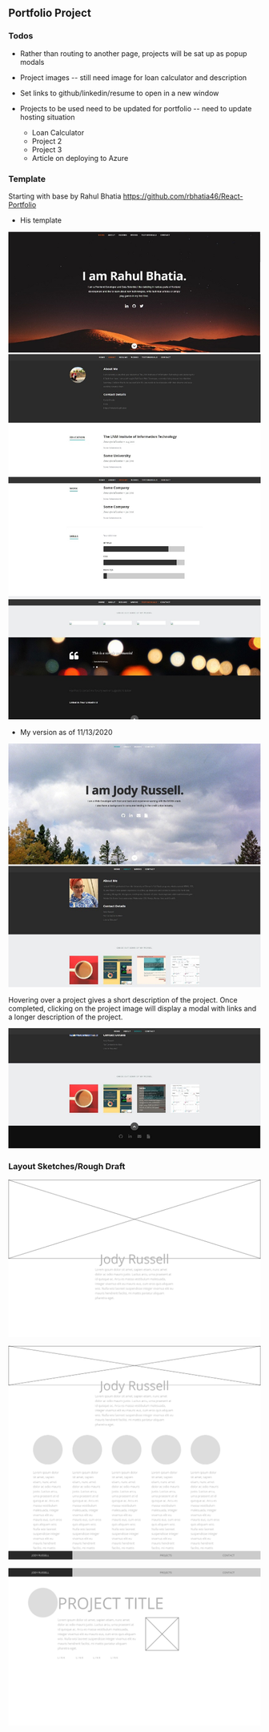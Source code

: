 ## Portfolio Project

### Todos

* Rather than routing to another page, projects will be sat up as popup modals

* Project images -- still need image for loan calculator and description

* Set links to github/linkedin/resume to open in a new window

* Projects to be used need to be updated for portfolio -- need to update hosting situation 
    * Loan Calculator
    * Project 2
    * Project 3
    * Article on deploying to Azure

### Template

Starting with base by Rahul Bhatia https://github.com/rbhatia46/React-Portfolio 

* His template

![Rahul](https://raw.githubusercontent.com/missjody/workportfolio/master/public/images/sample1.JPG)
![Rahul](https://raw.githubusercontent.com/missjody/workportfolio/master/public/images/sample2.JPG)
![Rahul](https://raw.githubusercontent.com/missjody/workportfolio/master/public/images/sample3.JPG)
![Rahul](https://raw.githubusercontent.com/missjody/workportfolio/master/public/images/sample4.JPG)

* My version as of 11/13/2020

![Jody](https://raw.githubusercontent.com/missjody/workportfolio/master/public/images/sample5.JPG)
![Jody](https://raw.githubusercontent.com/missjody/workportfolio/master/public/images/sample6.JPG)

Hovering over a project gives a short description of the project. Once completed, clicking on the project image will display a modal with links and a longer description of the project. 

![Jody](https://raw.githubusercontent.com/missjody/workportfolio/master/public/images/sample7.JPG)



### Layout Sketches/Rough Draft

![ScreenOne](https://raw.githubusercontent.com/missjody/workportfolio/master/public/Screen%201.png)

![ScreenTwo](https://raw.githubusercontent.com/missjody/workportfolio/master/public/Screen2.png)

![ScreenThree](https://raw.githubusercontent.com/missjody/workportfolio/master/public/Screen3.png)
